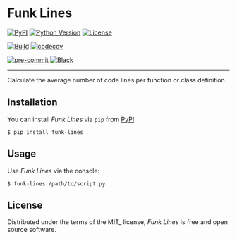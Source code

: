 # Funk Lines

[![PyPI](https://img.shields.io/pypi/v/funk-lines.svg)](https://pypi.org/project/funk-lines)
[![Python Version](https://img.shields.io/pypi/pyversions/funk-lines)](https://pypi.org/project/funk-lines)
[![License](https://img.shields.io/pypi/l/funk-lines)](https://opensource.org/licenses/MIT)

[![Build](https://github.com/federicober/funk-lines/actions/workflows/build.yml/badge.svg)](https://github.com/federicober/funk-lines/actions/workflows/build.yml)
[![codecov](https://codecov.io/gh/federicober/funk-lines/branch/main/graph/badge.svg?token=3I0fVVBTOG)](https://codecov.io/gh/federicober/funk-lines)

[![pre-commit](https://img.shields.io/badge/pre--commit-enabled-brightgreen?logo=pre-commit&logoColor=white)](https://github.com/pre-commit/pre-commit)
[![Black](https://img.shields.io/badge/code%20style-black-000000.svg)](https://github.com/psf/black)

---

Calculate the average number of code lines per function or class definition.

## Installation

You can install _Funk Lines_ via `pip` from [PyPI](https://pypi.org/):

```shell
$ pip install funk-lines
```

## Usage

Use _Funk Lines_ via the console:

```shell
$ funk-lines /path/to/script.py
```

## License

Distributed under the terms of the MIT\_ license,
_Funk Lines_ is free and open source software.
